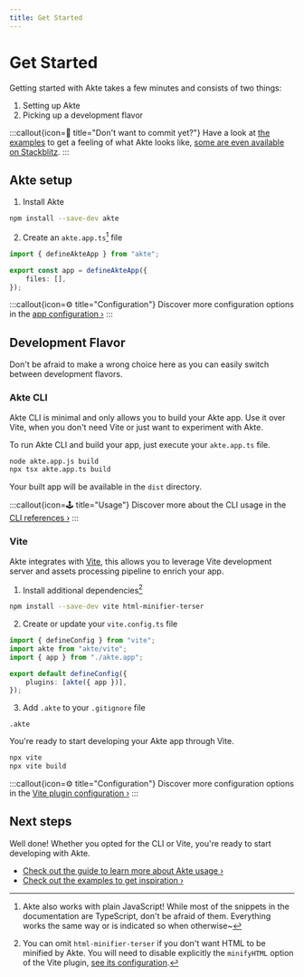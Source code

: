 ```yaml
---
title: Get Started
---
```


# Get Started

Getting started with Akte takes a few minutes and consists of two things:
1. Setting up Akte
2. Picking up a development flavor

:::callout{icon=🎠 title="Don't want to commit yet?"}
Have a look at [the examples](/examples) to get a feeling of what Akte looks like, [some are even available on Stackblitz](/examples#vite).
:::

## Akte setup

1. Install Akte

```bash
npm install --save-dev akte
```

2. Create an `akte.app.ts`[^1] file

```typescript
import { defineAkteApp } from "akte";

export const app = defineAkteApp({
	files: [],
});
```

:::callout{icon=⚙ title="Configuration"}
Discover more configuration options in the [app configuration ›](/api#defineakteapp)
:::

## Development Flavor

Don't be afraid to make a wrong choice here as you can easily switch between development flavors.

### Akte CLI

Akte CLI is minimal and only allows you to build your Akte app. Use it over Vite, when you don't need Vite or just want to experiment with Akte.

To run Akte CLI and build your app, just execute your `akte.app.ts` file.

```bash
node akte.app.js build
npx tsx akte.app.ts build
```

Your built app will be available in the `dist` directory.

:::callout{icon=🕹 title="Usage"}
Discover more about the CLI usage in the [CLI references ›](/api#cli)
:::

### Vite

Akte integrates with [Vite](https://vitejs.dev), this allows you to leverage Vite development server and assets processing pipeline to enrich your app.

1. Install additional dependencies[^2]

```bash
npm install --save-dev vite html-minifier-terser
```

2. Create or update your `vite.config.ts` file

```typescript
import { defineConfig } from "vite";
import akte from "akte/vite";
import { app } from "./akte.app";

export default defineConfig({
	plugins: [akte({ app })],
});
```

3. Add `.akte` to your `.gitignore` file

```ignore
.akte
```

You're ready to start developing your Akte app through Vite.

```bash
npx vite
npx vite build
```


:::callout{icon=⚙ title="Configuration"}
Discover more configuration options in the [Vite plugin configuration ›](/api#akte-plugin)
:::

## Next steps

Well done! Whether you opted for the CLI or Vite, you're ready to start developing with Akte.

- [Check out the guide to learn more about Akte usage ›](/guide)
- [Check out the examples to get inspiration ›](/examples)

[^1]: Akte also works with plain JavaScript! While most of the snippets in the documentation are TypeScript, don't be afraid of them. Everything works the same way or is indicated so when otherwise~
[^2]: You can omit `html-minifier-terser` if you don't want HTML to be minified by Akte. You will need to disable explicitly the `minifyHTML` option of the Vite plugin, [see its configuration](/api#akte-plugin).
